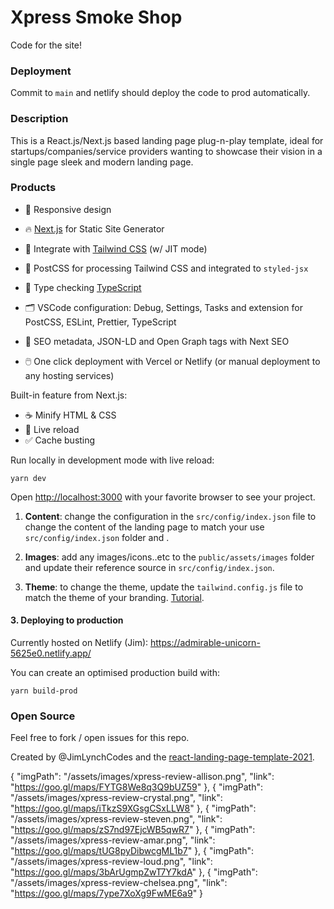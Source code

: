# Xpress Smoke Shop

Code for the site!


### Deployment

Commit to `main` and netlify should deploy the code to prod automatically.


### Description

This is a React.js/Next.js based landing page plug-n-play template, ideal for startups/companies/service providers wanting to showcase their vision in a single page sleek and modern landing page.

### Products

- 📱  Responsive design
- 🔥 [Next.js](https://nextjs.org) for Static Site Generator

- 🎨 Integrate with [Tailwind CSS](https://tailwindcss.com) (w/ JIT mode)

- 💅 PostCSS for processing Tailwind CSS and integrated to `styled-jsx`

- 🎉 Type checking [TypeScript](https://www.typescriptlang.org)

- 🗂 VSCode configuration: Debug, Settings, Tasks and extension for PostCSS, ESLint, Prettier, TypeScript

- 🤖 SEO metadata, JSON-LD and Open Graph tags with Next SEO

- 🖱️ One click deployment with Vercel or Netlify (or manual deployment to any hosting services)

Built-in feature from Next.js:

- ☕ Minify HTML & CSS
- 💨 Live reload
- ✅ Cache busting

Run locally in development mode with live reload:

```
yarn dev
```

Open <http://localhost:3000> with your favorite browser to see your project.

 1. **Content**: change the configuration in the ```src/config/index.json``` file to change the content of the landing page to match your use ```src/config/index.json```  folder and .

 2. **Images**:  add any images/icons..etc to the ```public/assets/images```  folder and update their reference source in ```src/config/index.json```.
 
 3. **Theme**:  to change the theme, update the ```tailwind.config.js```  file to match the theme of your branding. [Tutorial](https://tailwindcss.com/docs/configuration).

#### 3. Deploying to production

Currently hosted on Netlify (Jim): https://admirable-unicorn-5625e0.netlify.app/

You can create an optimised production build with:

```
yarn build-prod
```

### Open Source

Feel free to fork / open issues for this repo.

Created by @JimLynchCodes and the [react-landing-page-template-2021](https://github.com/issaafalkattan/react-landing-page-template-2021).




{
        "imgPath": "/assets/images/xpress-review-allison.png",
        "link": "https://goo.gl/maps/FYTG8We8q3Q9bUZ59"
      },
      {
        "imgPath": "/assets/images/xpress-review-crystal.png",
        "link": "https://goo.gl/maps/iTkzS9XGsgCSxLLW8"
      },
      {
        "imgPath": "/assets/images/xpress-review-steven.png",
        "link": "https://goo.gl/maps/zS7nd97EjcWB5qwR7"
      },
      {
        "imgPath": "/assets/images/xpress-review-amar.png",
        "link": "https://goo.gl/maps/tUG8pyDibwcgML1b7"
      },
      {
        "imgPath": "/assets/images/xpress-review-loud.png",
        "link": "https://goo.gl/maps/3bArUgmpZwT7Y7kdA"
      },
      {
        "imgPath": "/assets/images/xpress-review-chelsea.png",
        "link": "https://goo.gl/maps/7ype7XoXg9FwME6a9"
      }